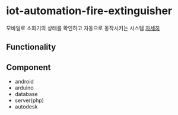 # iot-automation-fire-extinguisher
모바일로 소화기의 상태를 확인하고 자동으로 동작시키는 시스템 [자세히](./introduction)

## Functionality


## Component
- android
- arduino
- database
- server(php)
- autodesk
